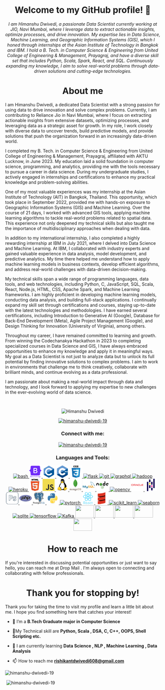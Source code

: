 <h1 align="center">Welcome to my GitHub profile! 👋</h1>
<h6 align="center">I am Himanshu Dwivedi, a passionate Data Scientist currently working at JIO, Navi Mumbai, where I leverage data to extract actionable insights, optimize processes, and drive innovation. My expertise lies in Data Science, Machine Learning, and Geographic Information Systems (GIS), which I honed through internships at the Asian Institute of Technology in Bangkok and IBM. I hold a B. Tech. in Computer Science & Engineering from United College of Engineering & Management, Prayagraj, and have a diverse skill set that includes Python, Scala, Spark, React, and SQL. Continuously expanding my knowledge, I aim to solve real-world problems through data-driven solutions and cutting-edge technologies.</h6>

<h1 align="center">About me</h1>
<p>I am Himanshu Dwivedi, a dedicated Data Scientist with a strong passion for using data to drive innovation and solve complex problems. Currently, I am contributing to Reliance Jio in Navi Mumbai, where I focus on extracting actionable insights from extensive datasets, optimizing processes, and leveraging data as a strategic asset for growth. In my role, I work closely with diverse data to uncover trends, build predictive models, and provide solutions that push the organization forward in an increasingly data-driven world.

I completed my B. Tech. in Computer Science & Engineering from United College of Engineering & Management, Prayagraj, affiliated with AKTU Lucknow, in June 2023. My education laid a solid foundation in computer science, programming, and analytics, providing me with the tools necessary to pursue a career in data science. During my undergraduate studies, I actively engaged in internships and certifications to enhance my practical knowledge and problem-solving abilities.

One of my most valuable experiences was my internship at the Asian Institute of Technology (AIT) in Bangkok, Thailand. This opportunity, which took place in September 2022, provided me with hands-on exposure to Geographic Information Systems (GIS) and Machine Learning. Over the course of 21 days, I worked with advanced GIS tools, applying machine learning algorithms to tackle real-world problems related to spatial data. This experience not only deepened my technical skills but also taught me the importance of multidisciplinary approaches when dealing with data.

In addition to my international internship, I also completed a highly rewarding internship at IBM in July 2021, where I delved into Data Science and Machine Learning. At IBM, I collaborated with industry experts and gained valuable experience in data analysis, model development, and predictive analytics. My time there helped me understand how to apply machine learning models in business contexts, develop efficient algorithms, and address real-world challenges with data-driven decision-making.

My technical skills span a wide range of programming languages, data tools, and web technologies, including Python, C, JavaScript, SQL, Scala, React, Node.js, HTML, CSS, Apache Spark, and Machine Learning frameworks. I am highly proficient in developing machine learning models, conducting data analysis, and building full-stack applications. I continually expand my skill set through certifications and courses, staying up-to-date with the latest technologies and methodologies. I have earned several certifications, including Introduction to Generative AI (Google), Database for Back-End Development (Meta), Agile Project Management (Google), and Design Thinking for Innovation (University of Virginia), among others.

Throughout my career, I have remained committed to learning and growth. From winning the Codechanakya Hackathon in 2023 to completing specialized courses in Data Science and GIS, I have always embraced opportunities to enhance my knowledge and apply it in meaningful ways. My goal as a Data Scientist is not just to analyze data but to unlock its full potential by finding innovative solutions to complex problems. I aim to work in environments that challenge me to think creatively, collaborate with brilliant minds, and continue evolving as a data professional.

I am passionate about making a real-world impact through data and technology, and I look forward to applying my expertise to new challenges in the ever-evolving world of data science.</p>




<div id="header" align="center">
  <img src="" width="500"/>
</div>


<p align="center"> <img src="https://komarev.com/ghpvc/?username=himsndhu-dwivedi-19&label=Profile%20views&color=0e75b6&style=flat" alt="Himanshu Dwivedi" /> </p>

<p align="center"> <a href="https://github.com/ryo-ma/github-profile-trophy"><img src="https://github-profile-trophy.vercel.app/?username=himanshu-dwivedi-19" alt="himanshu-dwivedi-19" /></a> </p>
<h3 align="center">Connect with me:</h3>
<p align="center">
<a href="https://www.linkedin.com/in/himanshudwivedi19/" target="blank"><img align="center" src="https://www.vectorlogo.zone/logos/linkedin/linkedin-tile.svg" alt="himanshu-dwivedi-19" height="45" width="45" /></a>
   
</p><h3 align="center">Languages and Tools:</h3><p align="center">  <a href="https://www.gnu.org/software/bash/" target="_blank" rel="noreferrer"> <img src="https://www.vectorlogo.zone/logos/gnu_bash/gnu_bash-ar21.svg" alt="bash" width="60" height="40"/> </a> <a href="https://getbootstrap.com" target="_blank" rel="noreferrer"> <img src="https://raw.githubusercontent.com/devicons/devicon/master/icons/bootstrap/bootstrap-plain-wordmark.svg" alt="bootstrap" width="40" height="40"/> </a> <a href="https://www.cprogramming.com/" target="_blank" rel="noreferrer"> <img src="https://raw.githubusercontent.com/devicons/devicon/master/icons/c/c-original.svg" alt="c" width="40" height="40"/> </a>
  <a href="https://www.w3schools.com/cpp/" target="_blank" rel="noreferrer"> <img src="https://raw.githubusercontent.com/devicons/devicon/master/icons/cplusplus/cplusplus-original.svg" alt="cplusplus" width="40" height="40"/> </a> 
<a href="https://www.w3schools.com/css/" target="_blank" rel="noreferrer"> <img src="https://raw.githubusercontent.com/devicons/devicon/master/icons/css3/css3-original-wordmark.svg" alt="css3" width="40" height="40"/> </a> <a href="https://flask.palletsprojects.com/" target="_blank" rel="noreferrer"> <img src="https://www.vectorlogo.zone/logos/pocoo_flask/pocoo_flask-icon.svg" alt="flask" width="40" height="40"/> </a>  <a href="https://git-scm.com/" target="_blank" rel="noreferrer"> <img src="https://www.vectorlogo.zone/logos/git-scm/git-scm-icon.svg" alt="git" width="40" height="40"/> </a> 
<a href="https://graphql.org" target="_blank" rel="noreferrer"> <img src="https://www.vectorlogo.zone/logos/graphql/graphql-icon.svg" alt="graphql" width="40" height="40"/> </a> 
<a href="https://hadoop.apache.org/" target="_blank" rel="noreferrer"> <img src="https://www.vectorlogo.zone/logos/apache_hadoop/apache_hadoop-icon.svg" alt="hadoop" width="40" height="40"/> </a> 
<a href="https://heroku.com" target="_blank" rel="noreferrer"> <img src="https://www.vectorlogo.zone/logos/heroku/heroku-icon.svg" alt="heroku" width="40" height="40"/> </a> 
<a href="https://www.w3.org/html/" target="_blank" rel="noreferrer"> <img src="https://raw.githubusercontent.com/devicons/devicon/master/icons/html5/html5-original-wordmark.svg" alt="html5" width="40" height="40"/> </a> 
    <a href="https://developer.mozilla.org/en-US/docs/Web/JavaScript" target="_blank" rel="noreferrer"> <img src="https://raw.githubusercontent.com/devicons/devicon/master/icons/javascript/javascript-original.svg" alt="javascript" width="40" height="40"/> </a> 
  <a href="https://www.linux.org/" target="_blank" rel="noreferrer"> <img src="https://raw.githubusercontent.com/devicons/devicon/master/icons/linux/linux-original.svg" alt="linux" width="40" height="40"/> </a> 
  <a href="https://www.mongodb.com/" target="_blank" rel="noreferrer"> <img src="https://raw.githubusercontent.com/devicons/devicon/master/icons/mongodb/mongodb-original-wordmark.svg" alt="mongodb" width="40" height="40"/> </a>  
  <a href="https://www.mysql.com/" target="_blank" rel="noreferrer"> <img src="https://raw.githubusercontent.com/devicons/devicon/master/icons/mysql/mysql-original-wordmark.svg" alt="mysql" width="40" height="40"/> </a> <a href="https://nodejs.org" target="_blank" rel="noreferrer"> <img src="https://raw.githubusercontent.com/devicons/devicon/master/icons/nodejs/nodejs-original-wordmark.svg" alt="nodejs" width="40" height="40"/> </a> <a href="https://opencv.org/" target="_blank" rel="noreferrer"> <img src="https://www.vectorlogo.zone/logos/opencv/opencv-icon.svg" alt="opencv" width="40" height="40"/> </a> <a href="https://www.oracle.com/" target="_blank" rel="noreferrer"> <img src="https://raw.githubusercontent.com/devicons/devicon/master/icons/oracle/oracle-original.svg" alt="oracle" width="40" height="40"/> </a> 
  <a href="https://pandas.pydata.org/" target="_blank" rel="noreferrer"> <img src="https://raw.githubusercontent.com/devicons/devicon/2ae2a900d2f041da66e950e4d48052658d850630/icons/pandas/pandas-original.svg" alt="pandas" width="40" height="40"/> </a> 
<a href="https://www.photoshop.com/en" target="_blank" rel="noreferrer"> <img src="https://raw.githubusercontent.com/devicons/devicon/master/icons/photoshop/photoshop-line.svg" alt="photoshop" width="40" height="40"/> </a> 
  <a href="https://www.php.net" target="_blank" rel="noreferrer"> <img src="https://raw.githubusercontent.com/devicons/devicon/master/icons/php/php-original.svg" alt="php" width="40" height="40"/> </a> 
  <a href="https://www.postgresql.org" target="_blank" rel="noreferrer"> <img src="https://raw.githubusercontent.com/devicons/devicon/master/icons/postgresql/postgresql-original-wordmark.svg" alt="postgresql" width="40" height="40"/> </a> 
   <a href="https://www.python.org" target="_blank" rel="noreferrer"> <img src="https://raw.githubusercontent.com/devicons/devicon/master/icons/python/python-original.svg" alt="python" width="40" height="40"/> </a> 
  <a href="https://pytorch.org/" target="_blank" rel="noreferrer"> <img src="https://www.vectorlogo.zone/logos/pytorch/pytorch-icon.svg" alt="pytorch" width="40" height="40"/> </a> 
  <a href="https://reactjs.org/" target="_blank" rel="noreferrer"> <img src="https://raw.githubusercontent.com/devicons/devicon/master/icons/react/react-original-wordmark.svg" alt="react" width="40" height="40"/> </a> 
  <a href="https://www.scala-lang.org" target="_blank" rel="noreferrer"> <img src="https://raw.githubusercontent.com/devicons/devicon/master/icons/scala/scala-original.svg" alt="scala" width="40" height="40"/> </a> 
  <a href="https://scikit-learn.org/" target="_blank" rel="noreferrer"> <img src="https://upload.wikimedia.org/wikipedia/commons/0/05/Scikit_learn_logo_small.svg" alt="scikit_learn" width="40" height="40"/> </a> 
  <a href="https://seaborn.pydata.org/" target="_blank" rel="noreferrer"> <img src="https://seaborn.pydata.org/_images/logo-mark-lightbg.svg" alt="seaborn" width="40" height="40"/> </a> 
    <a href="https://www.sqlite.org/" target="_blank" rel="noreferrer"> <img src="https://www.vectorlogo.zone/logos/sqlite/sqlite-icon.svg" alt="sqlite" width="40" height="40"/> </a> 
  <a href="https://www.tensorflow.org" target="_blank" rel="noreferrer"> <img src="https://www.vectorlogo.zone/logos/tensorflow/tensorflow-icon.svg" alt="tensorflow" width="40" height="40"/> </a>  
  <a href="https://kafka.apache.org/" target="_blank" rel="noreferrer"> <img src="https://www.vectorlogo.zone/logos/apache_kafka/apache_kafka-icon.svg" alt="Kafka" width="40" height="40"/> </a>  
  <a href="https://spark.apache.org/" target="_blank" rel="noreferrer"> <img src="https://www.vectorlogo.zone/logos/apache_spark/apache_spark-ar21.svg" width="60" height="40"/> </a> 
  <a href="https://www.databricks.com/" target="_blank" rel="noreferrer"> <img src="https://www.vectorlogo.zone/logos/databricks/databricks-ar21.svg"  width="60" height="40"/> </a>
 <a href="https://airflow.apache.org/" target="_blank" rel="noreferrer"> <img src="https://upload.vectorlogo.zone/logos/apache_airflow/images/9c14446f-4cdc-4b19-9290-c753fc20fb2a.svg"  width="60" height="40"/> </a>
 <a href="https://hive.apache.org/" target="_blank" rel="noreferrer"> <img src="https://www.vectorlogo.zone/logos/apache_hive/apache_hive-icon.svg"  width="60" height="40"/> </a>
 <a href="https://druid.apache.org/" target="_blank" rel="noreferrer"> <img src="https://www.vectorlogo.zone/logos/druidio/druidio-ar21.svg"  width="60" height="40"/> </a>

</p>



<h1 align="center">How to reach me</h1>
<p>If you're interested in discussing potential opportunities or just want to say hello, you can reach me at <a mailto="">Drop Mail</a> . I'm always open to connecting and collaborating with fellow professionals.</p>

<h1 align="center">Thank you for stopping by!</h1>
<p>Thank you for taking the time to visit my profile and learn a little bit about me. I hope you find something here that catches your interest!</p>

  </p></h6>

- 🚀 I’m a **B.Tech Graduate major in Computer Science**

- 👨My Technical skill are **Python, Scala , DSA, C, C++, OOPS, Shell Scripting etc.**

- 💬 I am currently learning **Data Science , NLP , Machine Learning , Data Analysis**

- 📫 How to reach me **rishikantdwivedi608@gmail.com**


<p><img align="center" src="https://github-readme-stats.vercel.app/api/top-langs?username=himanshu-dwivedi-19&show_icons=true&locale=en&layout=compact" alt="himanshu-dwivedi-19" /></p>

<p>&nbsp;<img align="center" src="https://github-readme-stats.vercel.app/api?username=himanshu-dwivedi-19&show_icons=true&locale=en" alt="himanshu-dwivedi-19" /></p>

